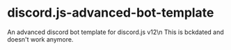 # discord.js-advanced-bot-template
 An advanced discord bot template for discord.js v12\n
This is bckdated and doesn't work anymore.

